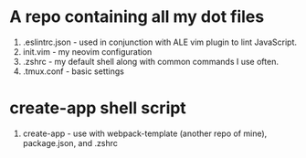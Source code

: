 # A repo containing all my dot files
1. .eslintrc.json - used in conjunction with ALE vim plugin to lint JavaScript.
2. init.vim - my neovim configuration
3. .zshrc - my default shell along with common commands I use often.
4. .tmux.conf - basic settings

# create-app shell script
1.  create-app - use with webpack-template (another repo of mine), package.json, and .zshrc

